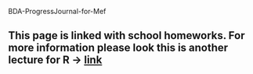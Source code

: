 BDA-ProgressJournal-for-Mef
## This page is linked with school homeworks. For more information please look this is another lecture for R -> [link](https://pjournal.github.io/mef05-emrecansi/)
